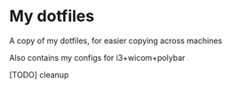 # My dotfiles

A copy of my dotfiles, for easier copying across machines

Also contains my configs for i3+wicom+polybar

[TODO] cleanup
